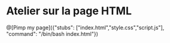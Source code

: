 # Atelier sur la page HTML

@[Pimp my page]({"stubs": ["index.html","style.css","script.js"], "command": "/bin/bash index.html"})

